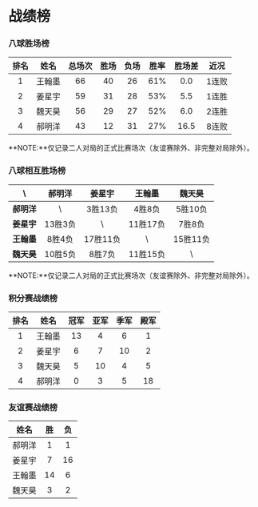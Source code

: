 # 战绩榜

### 八球胜场榜

| 排名 | 姓名   | 总场次 | 胜场 | 负场 | 胜率  | 胜场差 | 近况  |
| :--: | :---: | :---: | :--: | :--: | :--: | :---: | :---: |
| 1    | 王翰墨 | 66    | 40   | 26   | 61%  | 0.0   | 1连败 |
| 2    | 姜星宇 | 59    | 31   | 28   | 53%  | 5.5   | 1连胜 |
| 3    | 魏天昊 | 56    | 29   | 27   | 52%  | 6.0   | 2连胜 |
| 4    | 郝明洋 | 43    | 12   | 31   | 27%  | 16.5  | 8连败 |

**NOTE:**仅记录二人对局的正式比赛场次（友谊赛除外、非完整对局除外）。

### 八球相互胜场榜

|    **\\**   | 郝明洋  | 姜星宇   | 王翰墨   | 魏天昊   |
| :--------: | :-----: | :------: | :------: | :-----: |
| **郝明洋** |   \\     | 3胜13负  | 4胜8负   | 5胜10负  |
| **姜星宇** | 13胜3负  |   \\     | 11胜17负 | 7胜8负   |
| **王翰墨** | 8胜4负   | 17胜11负 |   \\     | 15胜11负 |
| **魏天昊** | 10胜5负  | 8胜7负   | 11胜15负 |   \\     |

**NOTE:**仅记录二人对局的正式比赛场次（友谊赛除外、非完整对局除外）。

### 积分赛战绩榜

| 排名 | 姓名   | 冠军 | 亚军 | 季军 | 殿军 |
| :--: | :----: | :--: | :-: | :-: | :-: |
| 1    | 王翰墨 | 13   | 4   | 6   | 1   |
| 2    | 姜星宇 | 6    | 7   | 10  | 2   |
| 3    | 魏天昊 | 5    | 10  | 4   | 5   |
| 4    | 郝明洋 | 0    | 3   | 5   | 18  |

### 友谊赛战绩榜

| 姓名   | 胜   | 负   |
| :---: | :--: | :--: |
| 郝明洋 |  1   |  1   |
| 姜星宇 |  7   |  16  |
| 王翰墨 |  14  |  6   |
| 魏天昊 |  3   |  2   |

